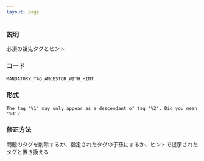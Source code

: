 ```yaml
---
layout: page
---
```


### 説明

必須の祖先タグとヒント

### コード

    MANDATORY_TAG_ANCESTOR_WITH_HINT

### 形式

    The tag '%1' may only appear as a descendant of tag '%2'. Did you mean '%3'?

### 修正方法

問題のタグを削除するか、指定されたタグの子孫にするか、ヒントで提示されたタグと置き換える
